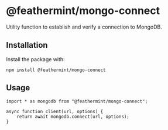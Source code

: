 # @feathermint/mongo-connect

Utility function to establish and verify a connection to MongoDB.

## Installation

Install the package with:

```
npm install @feathermint/mongo-connect
```

## Usage

```
import * as mongodb from "@feathermint/mongo-connect";

async function client(url, options) {
    return await mongodb.connect(url, options);
}
```
